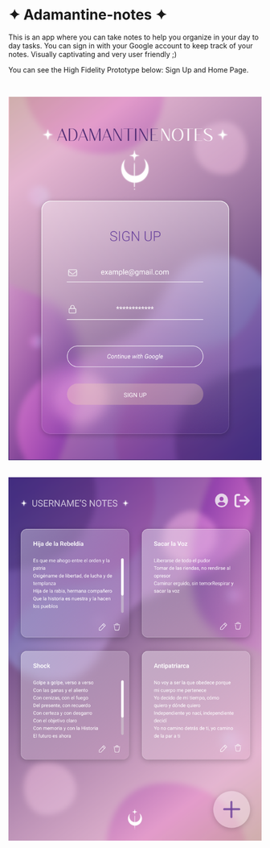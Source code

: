 # ✦ Adamantine-notes ✦

This is an app where you can take notes to help you organize in your day to day tasks. You can sign in with your Google account to keep track of your notes. Visually captivating and very user friendly ;)

You can see the High Fidelity Prototype below: Sign Up and Home Page.

<br>
<div align="center">
<p><img src="https://raw.githubusercontent.com/Adamantine-art/Adamantine-notes/main/adamantine-notes/img/signup.png" alt="adamantine-art" /></p>

<p>&nbsp;<img align="center" src="https://raw.githubusercontent.com/Adamantine-art/Adamantine-notes/main/adamantine-notes/img/home.png" alt="adamantine-art" /></p>
</div>
